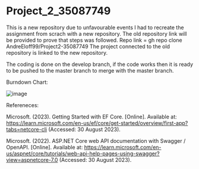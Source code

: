 # Project_2_35087749

This is a new repository due to unfavourable events I had to recreate the assignment from scrach with a new repository. The old repository link will be provided to prove that steps was followed.
Repo link = gh repo clone AndreEloff99/Project2-35087749
The project connected to the old repository is linked to the new repository.

The coding is done on the develop branch, if the code works then it is ready to be pushed to the master branch to merge with the master branch.

Burndown Chart:


![image](https://github.com/AndreEloff99/Project_2_35087749/assets/88395754/05cfbe70-b233-4e18-b424-e33dd507155d)


Refereneces:


Microsoft. (2023). Getting Started with EF Core. [Online]. Available at: https://learn.microsoft.com/en-us/ef/core/get-started/overview/first-app?tabs=netcore-cli (Accessed: 30 August 2023).

Microsoft. (2022). ASP.NET Core web API documentation with Swagger / OpenAPI. [Online]. Available at: https://learn.microsoft.com/en-us/aspnet/core/tutorials/web-api-help-pages-using-swagger?view=aspnetcore-7.0 (Accessed: 30 August 2023).

